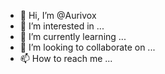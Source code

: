- 👋 Hi, I’m @Aurivox
- 👀 I’m interested in ...
- 🌱 I’m currently learning ...
- 💞️ I’m looking to collaborate on ...
- 📫 How to reach me ...

<!---
Aurivox/Aurivox is a ✨ special ✨ repository because its `README.md` (this file) appears on your GitHub profile.
You can click the Preview link to take a look at your changes.
--->
